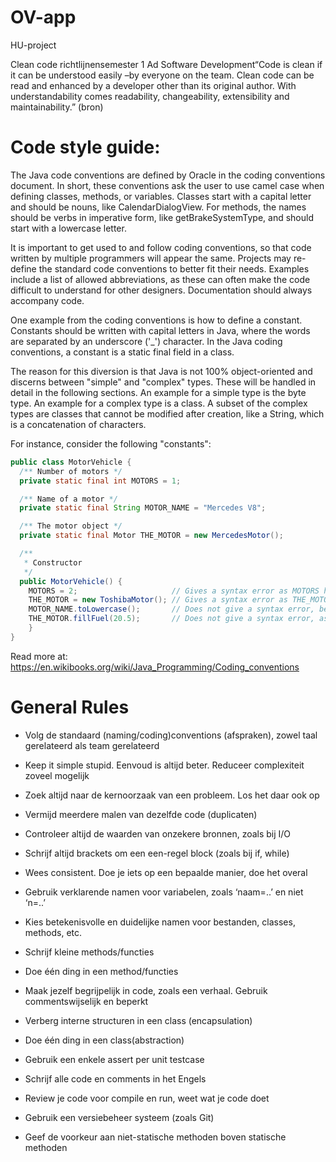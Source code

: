 # OV-app
HU-project

Clean code richtlijnensemester 1 Ad Software Development“Code is clean if it can be understood easily –by everyone on the team. Clean code can be read and enhanced by a developer other than its original author. With understandability comes readability, changeability, extensibility and maintainability.” (bron)

# Code style guide:

The Java code conventions are defined by Oracle in the coding conventions document. In short, these conventions ask the user to use camel case when defining classes, methods, or variables. Classes start with a capital letter and should be nouns, like CalendarDialogView. For methods, the names should be verbs in imperative form, like getBrakeSystemType, and should start with a lowercase letter.

It is important to get used to and follow coding conventions, so that code written by multiple programmers will appear the same. Projects may re-define the standard code conventions to better fit their needs. Examples include a list of allowed abbreviations, as these can often make the code difficult to understand for other designers. Documentation should always accompany code.

One example from the coding conventions is how to define a constant. Constants should be written with capital letters in Java, where the words are separated by an underscore ('_') character. In the Java coding conventions, a constant is a static final field in a class.

The reason for this diversion is that Java is not 100% object-oriented and discerns between "simple" and "complex" types. These will be handled in detail in the following sections. An example for a simple type is the byte type. An example for a complex type is a class. A subset of the complex types are classes that cannot be modified after creation, like a String, which is a concatenation of characters.

For instance, consider the following "constants":

```java
public class MotorVehicle {
  /** Number of motors */
  private static final int MOTORS = 1;

  /** Name of a motor */
  private static final String MOTOR_NAME = "Mercedes V8";

  /** The motor object */
  private static final Motor THE_MOTOR = new MercedesMotor();

  /**
   * Constructor
   */
  public MotorVehicle() {
    MOTORS = 2;                     // Gives a syntax error as MOTORS has already been assigned a value.
    THE_MOTOR = new ToshibaMotor(); // Gives a syntax error as THE_MOTOR has already been assigned a value.
    MOTOR_NAME.toLowercase();       // Does not give a syntax error, because it returns a new String rather than editing the MOTOR_NAME variable.
    THE_MOTOR.fillFuel(20.5);       // Does not give a syntax error, as it changes a variable in the motor object, not the variable itself.
    }
}
```
Read more at: https://en.wikibooks.org/wiki/Java_Programming/Coding_conventions



# General Rules
* Volg de standaard (naming/coding)conventions (afspraken), zowel taal gerelateerd als team gerelateerd

* Keep it simple stupid. Eenvoud is altijd beter. Reduceer complexiteit zoveel mogelijk

* Zoek altijd naar de kernoorzaak van een probleem. Los het daar ook op

* Vermijd meerdere malen van dezelfde code (duplicaten)

* Controleer altijd de waarden van onzekere bronnen, zoals bij I/O

* Schrijf altijd brackets om een een-regel block (zoals bij if, while)

* Wees consistent. Doe je iets op een bepaalde manier, doe het overal

* Gebruik verklarende namen voor variabelen, zoals ‘naam=..’ en niet ‘n=..’

* Kies betekenisvolle en duidelijke namen voor bestanden, classes, methods, etc.

* Schrijf kleine methods/functies

* Doe één ding in een method/functies

* Maak jezelf begrijpelijk in code, zoals een verhaal. Gebruik commentswijselijk en beperkt

* Verberg interne structuren in een class (encapsulation)

* Doe één ding in een class(abstraction)

* Gebruik een enkele assert per unit testcase

* Schrijf alle code en comments in het Engels

* Review je code voor compile en run, weet wat je code doet

* Gebruik een versiebeheer systeem (zoals Git)

* Geef de voorkeur aan niet-statische methoden boven statische methoden
